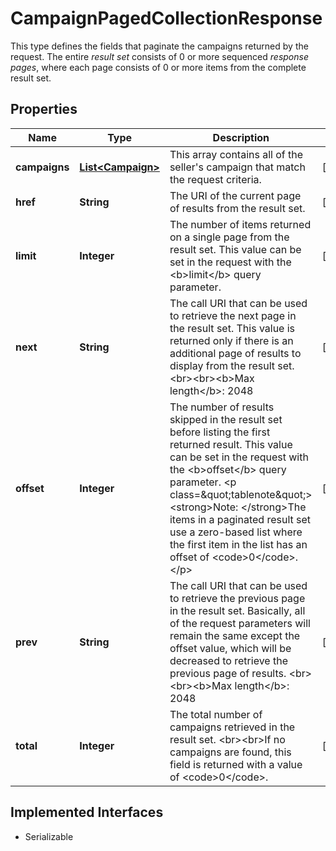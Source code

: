 

# CampaignPagedCollectionResponse

This type defines the fields that paginate the campaigns returned by the request. The entire <i>result set</i> consists of 0 or more sequenced <i>response pages</i>, where each page consists of 0 or more items from the complete result set.
## Properties

Name | Type | Description | Notes
------------ | ------------- | ------------- | -------------
**campaigns** | [**List&lt;Campaign&gt;**](Campaign.md) | This array contains all of the seller&#39;s campaign that match the request criteria. |  [optional]
**href** | **String** | The URI of the current page of results from the result set. |  [optional]
**limit** | **Integer** | The number of items returned on a single page from the result set. This value can be set in the request with the &lt;b&gt;limit&lt;/b&gt; query parameter. |  [optional]
**next** | **String** | The call URI that can be used to retrieve the next page in the result set. This value is returned only if there is an additional page of results to display from the result set. &lt;br&gt;&lt;br&gt;&lt;b&gt;Max length&lt;/b&gt;: 2048 |  [optional]
**offset** | **Integer** | The number of results skipped in the result set before listing the first returned result. This value can be set in the request with the &lt;b&gt;offset&lt;/b&gt; query parameter. &lt;p class&#x3D;\&quot;tablenote\&quot;&gt;&lt;strong&gt;Note: &lt;/strong&gt;The items in a paginated result set use a zero-based list where the first item in the list has an offset of &lt;code&gt;0&lt;/code&gt;.&lt;/p&gt; |  [optional]
**prev** | **String** | The call URI that can be used to retrieve the previous page in the result set. Basically, all of the request parameters will remain the same except the offset value, which will be decreased to retrieve the previous page of results. &lt;br&gt;&lt;br&gt;&lt;b&gt;Max length&lt;/b&gt;: 2048 |  [optional]
**total** | **Integer** | The total number of campaigns retrieved in the result set.  &lt;br&gt;&lt;br&gt;If no campaigns are found, this field is returned with a value of &lt;code&gt;0&lt;/code&gt;. |  [optional]


## Implemented Interfaces

* Serializable


